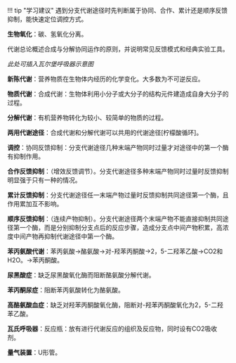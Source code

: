
!!! tip "学习建议"
    遇到分支代谢途径时先判断属于协同、合作、累计还是顺序反馈抑制，能快速定位调控方式。


**生物氧化**：碳、氢氧化分离。


代谢总论概述合成与分解协同运作的原则，并说明常见反馈模式和经典实验工具。

*此处可插入瓦尔堡呼吸器示意图*

**新陈代谢**：营养物质在生物体内经历的化学变化。大多数为不可逆反应。

**物质代谢**：合成代谢：生物体利用小分子或大分子的结构元件建造成自身大分子的过程。

**分解代谢**：有机营养物转化为较小、较简单的物质的过程。

**两用代谢途径**：合成代谢和分解代谢可以共用的代谢途径[柠檬酸循环]。

**调控**：协同反馈抑制：分支代谢途径几种末端产物同时过量才对途径中的第一个酶有抑制作用。

**合作反馈抑制**：（增效反馈调节）。分支代谢途径多种末端产物同时过量时反馈抑制明显强于只有一种的情况。

**累计反馈抑制**：分支代谢途径任一末端产物过量时反馈抑制共同途径第一个酶，且作用累加互不影响。

**顺序反馈抑制**：（连续产物抑制）。分支代谢途径两个末端产物不能直接抑制共同途径第一个酶，而是分别抑制分支点后的反应步骤，造成分支点中间产物积累，高浓度中间产物再抑制代谢途径中第一个酶。

**苯丙氨酸代谢**：苯丙氨酸→酪氨酸→对-羟苯丙酮酸→2，5-二羟苯乙酸→CO2和H2O。→苯丙酮酸。

**尿黑酸症**：缺乏尿黑酸氧化酶而阻断酪氨酸分解代谢。

**苯丙酮尿症**：阻断苯丙氨酸转化为酪氨酸。

**高酪氨酸血症**：缺乏对羟苯丙酮酸氧化酶，阻断对-羟苯丙酮酸氧化为2，5-二羟苯乙酸。

**瓦氏呼吸器**：反应瓶：放有进行代谢反应的组织及反应物，同时设有CO2吸收剂。

**量气装置**：U形管。
